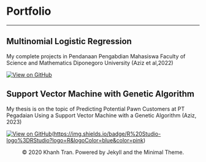 # Portfolio
---
## Multinomial Logistic Regression


My complete projects in Pendanaan Pengabdian Mahasiswa Faculty of Science and Mathematics Diponegoro University (Aziz et al,2022)

[![View on GitHub](https://img.shields.io/badge/GitHub-View_on_GitHub-blue?logo=GitHub)](https://github.com/muhammadazizch/Multinomial-Logistic-Regression)


## Support Vector Machine with Genetic Algorithm


My thesis is on the topic of Predicting Potential Pawn Customers at PT Pegadaian Using a Support Vector Machine with a Genetic Algorithm (Aziz, 2023)

[![View on GitHub](https://img.shields.io/badge/GitHub-View_on_GitHub-blue?logo=GitHub)](https://github.com/muhammadazizch/Genetic-Algorithm)(https://img.shields.io/badge/R%20Studio-logo%3DRStudio?logo=R&logoColor=blue&color=pink)

<center>© 2020 Khanh Tran. Powered by Jekyll and the Minimal Theme.</center>
